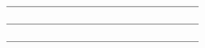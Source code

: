 <link href="./scores_g1.html" rel="import" />

<br>
<hr>

<link href="./scores_g2.html" rel="import" />

<br>
<hr>

<link href="./scores_g3.html" rel="import" />

<br>
<hr>

<link href="./scores_g4.html" rel="import" />
